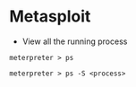 # Metasploit

- View all the running process

```
meterpreter > ps

meterpreter > ps -S <process>
```